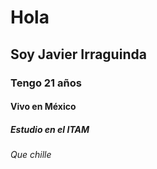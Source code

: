 # Hola
## Soy Javier Irraguinda
### Tengo 21 años
#### Vivo en México
##### Estudio en el ITAM
###### Que chille
